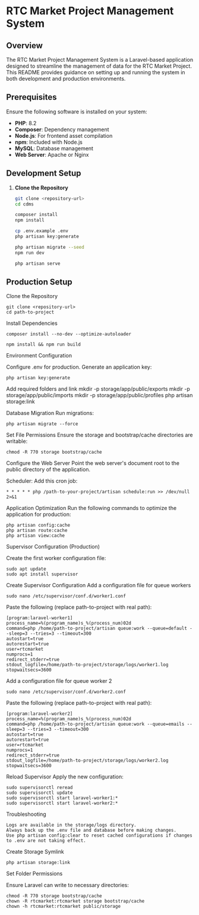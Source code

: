 # RTC Market Project Management System

## Overview

The RTC Market Project Management System is a Laravel-based application designed to streamline the management of data for the RTC Market Project. This README provides guidance on setting up and running the system in both development and production environments.

## Prerequisites

Ensure the following software is installed on your system:

-   **PHP**: 8.2
-   **Composer**: Dependency management
-   **Node.js**: For frontend asset compilation
-   **npm**: Included with Node.js
-   **MySQL**: Database management
-   **Web Server**: Apache or Nginx

## Development Setup

1. **Clone the Repository**

    ```bash
    git clone <repository-url>
    cd cdms

    composer install
    npm install

    cp .env.example .env
    php artisan key:generate

    php artisan migrate --seed
    npm run dev

    php artisan serve
    ```

## Production Setup

Clone the Repository

    git clone <repository-url>
    cd path-to-project

Install Dependencies

    composer install --no-dev --optimize-autoloader

    npm install && npm run build

Environment Configuration

Configure .env for production.
    Generate an application key:

    php artisan key:generate

Add required folders and link
    mkdir -p storage/app/public/exports
    mkdir -p storage/app/public/imports
    mkdir -p storage/app/public/profiles
    php artisan storage:link

Database Migration
Run migrations:

    php artisan migrate --force

Set File Permissions
Ensure the storage and bootstrap/cache directories are writable:

    chmod -R 770 storage bootstrap/cache

Configure the Web Server
Point the web server's document root to the public directory of the application.

Scheduler:
Add this cron job:

    * * * * * php /path-to-your-project/artisan schedule:run >> /dev/null 2>&1

Application Optimization
Run the following commands to optimize the application for production:

    php artisan config:cache
    php artisan route:cache
    php artisan view:cache

Supervisor Configuration (Production)

Create the first worker configuration file:

    sudo apt update
    sudo apt install supervisor

Create Supervisor Configuration
Add a configuration file for queue workers

    sudo nano /etc/supervisor/conf.d/worker1.conf

Paste the following (replace path-to-project with real path):

    [program:laravel-worker1]
    process_name=%(program_name)s_%(process_num)02d
    command=php /home/path-to-project/artisan queue:work --queue=default --sleep=3 --tries=3 --timeout=300
    autostart=true
    autorestart=true
    user=rtcmarket
    numprocs=1
    redirect_stderr=true
    stdout_logfile=/home/path-to-project/storage/logs/worker1.log
    stopwaitsecs=3600

Add a configuration file for queue worker 2

    sudo nano /etc/supervisor/conf.d/worker2.conf

Paste the following (replace path-to-project with real path):

    [program:laravel-worker2]
    process_name=%(program_name)s_%(process_num)02d
    command=php /home/path-to-project/artisan queue:work --queue=emails --sleep=3 --tries=3 --timeout=300
    autostart=true
    autorestart=true
    user=rtcmarket
    numprocs=1
    redirect_stderr=true
    stdout_logfile=/home/path-to-project/storage/logs/worker2.log
    stopwaitsecs=3600


Reload Supervisor
Apply the new configuration:

    sudo supervisorctl reread
    sudo supervisorctl update
    sudo supervisorctl start laravel-worker1:*
    sudo supervisorctl start laravel-worker2:*


Troubleshooting

    Logs are available in the storage/logs directory.
    Always back up the .env file and database before making changes.
    Use php artisan config:clear to reset cached configurations if changes to .env are not taking effect.

Create Storage Symlink
    
    php artisan storage:link

Set Folder Permissions

Ensure Laravel can write to necessary directories:

    chmod -R 770 storage bootstrap/cache
    chown -R rtcmarket:rtcmarket storage bootstrap/cache
    chown -h rtcmarket:rtcmarket public/storage
